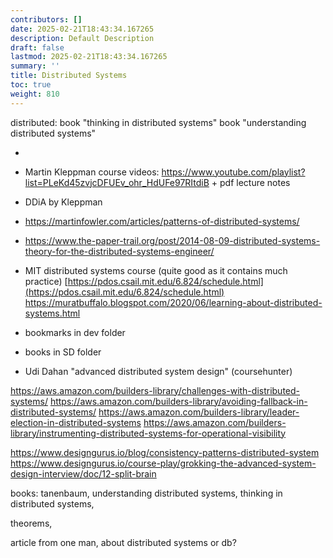```yaml
---
contributors: []
date: 2025-02-21T18:43:34.167265
description: Default Description
draft: false
lastmod: 2025-02-21T18:43:34.167265
summary: ''
title: Distributed Systems
toc: true
weight: 810
---
```


distributed:
book "thinking in distributed systems"
book "understanding distributed systems"

* 
* Martin Kleppman course videos: https://www.youtube.com/playlist?list=PLeKd45zvjcDFUEv_ohr_HdUFe97RItdiB + pdf lecture notes

* DDiA by Kleppman

* https://martinfowler.com/articles/patterns-of-distributed-systems/

* https://www.the-paper-trail.org/post/2014-08-09-distributed-systems-theory-for-the-distributed-systems-engineer/

* MIT distributed systems course (quite good as it contains much practice) [https://pdos.csail.mit.edu/6.824/schedule.html](https://pdos.csail.mit.edu/6.824/schedule.html)
  https://muratbuffalo.blogspot.com/2020/06/learning-about-distributed-systems.html

* bookmarks in dev folder
* books in SD folder
* Udi Dahan "advanced distributed system design" (coursehunter)

https://aws.amazon.com/builders-library/challenges-with-distributed-systems/
https://aws.amazon.com/builders-library/avoiding-fallback-in-distributed-systems/
https://aws.amazon.com/builders-library/leader-election-in-distributed-systems
https://aws.amazon.com/builders-library/instrumenting-distributed-systems-for-operational-visibility

https://www.designgurus.io/blog/consistency-patterns-distributed-system
https://www.designgurus.io/course-play/grokking-the-advanced-system-design-interview/doc/12-split-brain

books: tanenbaum, understanding distributed systems, thinking in distributed systems,

theorems,

article from one man, about distributed systems or db?
